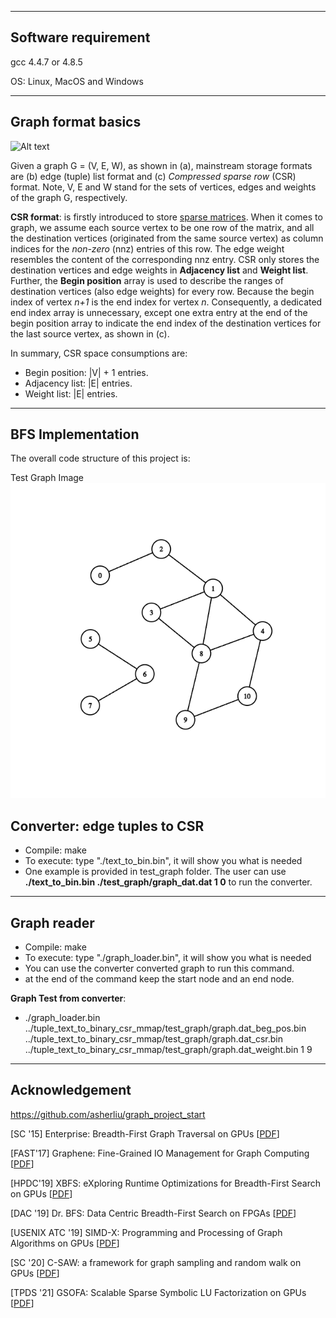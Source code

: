 -----
Software requirement
-----
gcc 4.4.7 or 4.8.5

OS: Linux, MacOS and Windows

-----------
Graph format basics
----------------------
![Alt text](/images/intr_graph.png)

Given a graph G = (V, E, W), as shown in (a), mainstream storage formats are (b) edge (tuple) list format and (c) *Compressed sparse row* (CSR) format. Note, V, E and W stand for the sets of vertices, edges and weights of the graph G, respectively.

**CSR format**: is firstly introduced to store [sparse matrices](http://netlib.org/utk/papers/templates/node91.html). When it comes to graph, we assume each source vertex to be one row of the matrix, and all the destination vertices (originated from the same source vertex) as column indices for the *non-zero* (nnz) entries of this row. The edge weight resembles the content of the corresponding nnz entry. CSR only stores the destination vertices and edge weights in **Adjacency list** and **Weight list**. Further, the **Begin position** array is used to describe the ranges of destination vertices (also edge weights) for every row. Because the begin index of vertex *n+1* is the end index for vertex *n*. Consequently, a dedicated end index array is unnecessary, except one extra entry at the end of the begin position array to indicate the end index of the destination vertices for the last source vertex, as shown in (c).  

In summary, CSR space consumptions are: 
- Begin position: |V| + 1 entries.
- Adjacency list: |E| entries. 
- Weight list: |E| entries.

-----
BFS Implementation
---------
The overall code structure of this project is:

Test Graph Image
![Alt text](/images/graph.png)

Converter: edge tuples to CSR
----
- Compile: make
- To execute: type "./text_to_bin.bin", it will show you what is needed
- One example is provided in test_graph folder. The user can use **./text_to_bin.bin ./test_graph/graph_dat.dat 1 0** to run the converter.

-----
Graph reader
----
- Compile: make
- To execute: type "./graph_loader.bin", it will show you what is needed
- You can use the converter converted graph to run this command.
- at the end of the command keep the start node and an end node.

**Graph Test from converter**:
- ./graph_loader.bin ../tuple_text_to_binary_csr_mmap/test_graph/graph.dat_beg_pos.bin ../tuple_text_to_binary_csr_mmap/test_graph/graph.dat_csr.bin ../tuple_text_to_binary_csr_mmap/test_graph/graph.dat_weight.bin 1 9


----
Acknowledgement
----

https://github.com/asherliu/graph_project_start

[SC  '15] Enterprise: Breadth-First Graph Traversal on GPUs [[PDF](http://personal.stevens.edu/~hliu77/docs/sc15.pdf)]

[FAST'17] Graphene: Fine-Grained IO Management for Graph Computing [[PDF](http://personal.stevens.edu/~hliu77/docs/fast17.pdf)]

[HPDC'19] XBFS: eXploring Runtime Optimizations for Breadth-First Search on GPUs [[PDF](http://personal.stevens.edu/~hliu77/docs/hpdc19.pdf)]

[DAC '19] Dr. BFS: Data Centric Breadth-First Search on FPGAs [[PDF](http://personal.stevens.edu/~hliu77/docs/dac19.pdf)]

[USENIX ATC '19] SIMD-X: Programming and Processing of Graph Algorithms on GPUs [[PDF](http://personal.stevens.edu/~hliu77/docs/usenix-atc19.pdf)]

[SC '20] C-SAW: a framework for graph sampling and random walk on GPUs [[PDF](https://personal.stevens.edu/~hliu77/docs/SC20.pdf)]

[TPDS '21] GSOFA: Scalable Sparse Symbolic LU Factorization on GPUs [[PDF](https://personal.stevens.edu/~hliu77/docs/tpds21b.pdf)]
